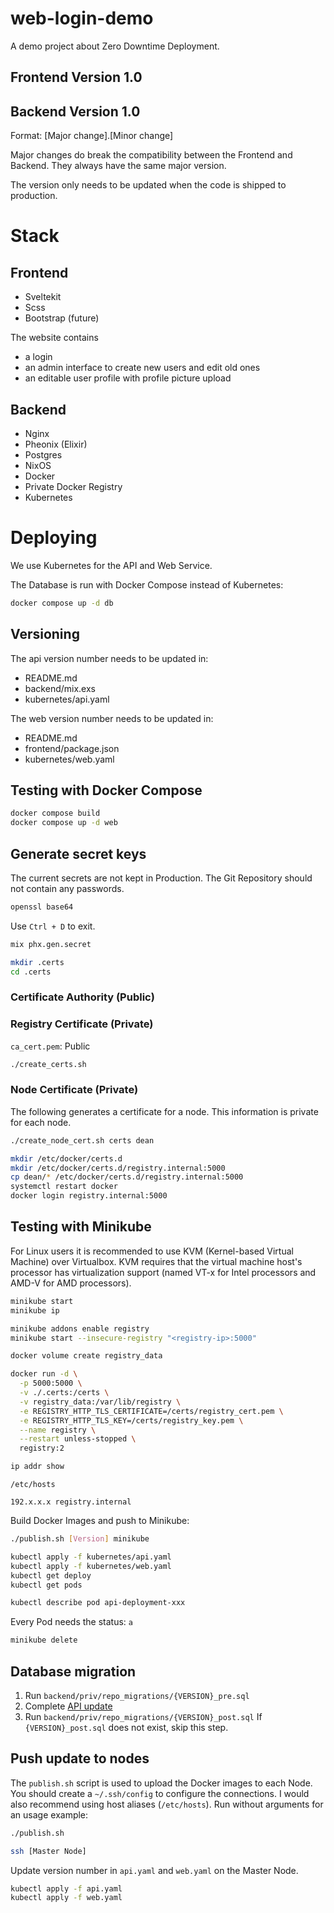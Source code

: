 # web-login-demo

A demo project about Zero Downtime Deployment.

## Frontend Version 1.0

## Backend Version 1.0

Format: [Major change].[Minor change]

Major changes do break the compatibility between the Frontend and Backend.
They always have the same major version.

The version only needs to be updated when the code is shipped to production.

# Stack

## Frontend

- Sveltekit
- Scss
- Bootstrap (future)

The website contains

- a login
- an admin interface to create new users and edit old ones
- an editable user profile with profile picture upload

## Backend

- Nginx
- Pheonix (Elixir)
- Postgres
- NixOS
- Docker
- Private Docker Registry
- Kubernetes

# Deploying

We use Kubernetes for the API and Web Service.

The Database is run with Docker Compose instead of Kubernetes:

```bash
docker compose up -d db
```

## Versioning

The api version number needs to be updated in:

- README.md
- backend/mix.exs
- kubernetes/api.yaml

The web version number needs to be updated in:

- README.md
- frontend/package.json
- kubernetes/web.yaml

## Testing with Docker Compose

```bash
docker compose build
docker compose up -d web
```

## Generate secret keys

The current secrets are not kept in Production. The Git Repository should not contain any passwords.

```bash
openssl base64
```

Use `Ctrl + D` to exit.

```bash
mix phx.gen.secret
```

```bash
mkdir .certs
cd .certs
```

### Certificate Authority (Public)
### Registry Certificate (Private)

`ca_cert.pem`: Public

```bash
./create_certs.sh
```

### Node Certificate (Private)

The following generates a certificate for a node. This information is private for each node.

```bash
./create_node_cert.sh certs dean
```

```bash
mkdir /etc/docker/certs.d
mkdir /etc/docker/certs.d/registry.internal:5000
cp dean/* /etc/docker/certs.d/registry.internal:5000
systemctl restart docker
docker login registry.internal:5000
```

## Testing with Minikube

For Linux users it is recommended to use KVM (Kernel-based Virtual Machine) over Virtualbox.
KVM requires that the virtual machine host's processor has
virtualization support (named VT-x for Intel processors and AMD-V for AMD processors).

```bash
minikube start
minikube ip
```

```bash
minikube addons enable registry
minikube start --insecure-registry "<registry-ip>:5000"
```

```bash
docker volume create registry_data
```

```bash
docker run -d \
  -p 5000:5000 \
  -v ./.certs:/certs \
  -v registry_data:/var/lib/registry \
  -e REGISTRY_HTTP_TLS_CERTIFICATE=/certs/registry_cert.pem \
  -e REGISTRY_HTTP_TLS_KEY=/certs/registry_key.pem \
  --name registry \
  --restart unless-stopped \
  registry:2
```

```bash
ip addr show
```

`/etc/hosts`

```
192.x.x.x registry.internal
```


Build Docker Images and push to Minikube:

```bash
./publish.sh [Version] minikube
```

```bash
kubectl apply -f kubernetes/api.yaml
kubectl apply -f kubernetes/web.yaml
kubectl get deploy
kubectl get pods
```

```bash
kubectl describe pod api-deployment-xxx
```

Every Pod needs the status: `a`

```bash
minikube delete
```

## Database migration

1. Run `backend/priv/repo_migrations/{VERSION}_pre.sql`
2. Complete [API update](##update-api)
3. Run `backend/priv/repo_migrations/{VERSION}_post.sql`
   If `{VERSION}_post.sql` does not exist, skip this step.

## Push update to nodes

The `publish.sh` script is used to upload the Docker images to each Node.
You should create a `~/.ssh/config` to configure the connections.
I would also recommend using host aliases (`/etc/hosts`). Run without arguments
for an usage example:

```bash
./publish.sh
```

```bash
ssh [Master Node]
```

Update version number in `api.yaml` and `web.yaml` on the Master Node.

```bash
kubectl apply -f api.yaml
kubectl apply -f web.yaml
```
